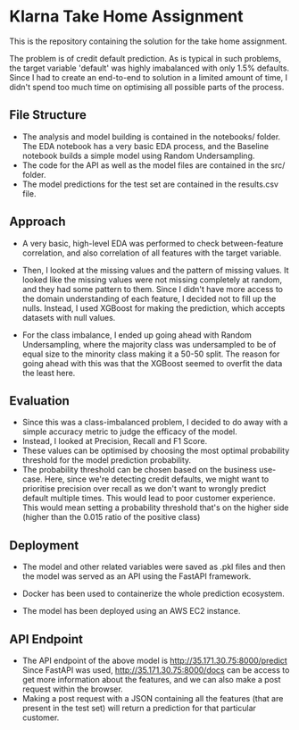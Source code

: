 # Klarna Take Home Assignment

This is the repository containing the solution for the take home assignment.

The problem is of credit default prediction. As is typical in such problems, the target variable 'default' was highly imabalanced with only 1.5% defaults. 
Since I had to create an end-to-end to solution in a limited amount of time, I didn't spend too much time on optimising all possible parts of the process. 

## File Structure

- The analysis and model building is contained in the notebooks/ folder. The EDA notebook has a very basic EDA process, and the Baseline notebook builds a simple model using Random Undersampling. 
- The code for the API as well as the model files are contained in the src/ folder.
- The model predictions for the test set are contained in the results.csv file.

## Approach 

- A very basic, high-level EDA was performed to check between-feature correlation, and also correlation of all features with the target variable. 

- Then, I looked at the missing values and the pattern of missing values. It looked like the missing values were not missing completely at random, and they had some pattern to them. Since I didn't have more access to the domain understanding of each feature, I decided not to fill up the nulls. Instead, I used XGBoost for making the prediction, which accepts datasets with null values. 

- For the class imbalance, I ended up going ahead with Random Undersampling, where the majority class was undersampled to be of equal size to the minority class making it a 50-50 split. The reason for going ahead with this was that the XGBoost seemed to overfit the data the least here.

## Evaluation

- Since this was a class-imbalanced problem, I decided to do away with a simple accuracy metric to judge the efficacy of the model. 
- Instead, I looked at Precision, Recall and F1 Score. 
- These values can be optimised by choosing the most optimal probability threshold for the model prediction probability. 
- The probability threshold can be chosen based on the business use-case. Here, since we're detecting credit defaults, we might want to prioritise precision over recall as we don't want to wrongly predict default multiple times. This would lead to poor customer experience. 
This would mean setting a probability threshold that's on the higher side (higher than the 0.015 ratio of the positive class)

## Deployment

- The model and other related variables were saved as .pkl files and then the model was served as an API using the FastAPI framework.

- Docker has been used to containerize the whole prediction ecosystem. 

- The model has been deployed using an AWS EC2 instance. 

## API Endpoint

- The API endpoint of the above model is http://35.171.30.75:8000/predict
Since FastAPI was used, http://35.171.30.75:8000/docs can be access to get more information about the features, and we can also make a post request within the browser. 
- Making a post request with a JSON containing all the features (that are present in the test set) will return a prediction for that particular customer. 
